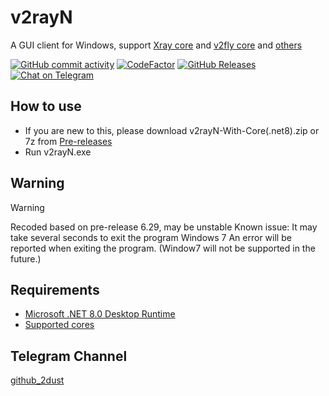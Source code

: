 # v2rayN
A GUI client for Windows, support [Xray core](https://github.com/XTLS/Xray-core) and [v2fly core](https://github.com/v2fly/v2ray-core) and [others](https://github.com/2dust/v2rayN/wiki/List-of-supported-cores)


[![GitHub commit activity](https://img.shields.io/github/commit-activity/m/2dust/v2rayN)](https://github.com/2dust/v2rayN/commits/master)
[![CodeFactor](https://www.codefactor.io/repository/github/2dust/v2rayn/badge)](https://www.codefactor.io/repository/github/2dust/v2rayn)
[![GitHub Releases](https://img.shields.io/github/downloads/2dust/v2rayN/latest/total?logo=github)](https://github.com/2dust/v2rayN/releases)
[![Chat on Telegram](https://img.shields.io/badge/Chat%20on-Telegram-brightgreen.svg)](https://t.me/v2rayn)


## How to use
- If you are new to this, please download v2rayN-With-Core(.net8).zip or 7z from [Pre-releases](https://github.com/2dust/v2rayN/releases)
- Run v2rayN.exe

## Warning
>[!Warning]
> Recoded based on pre-release 6.29, may be unstable
> Known issue: It may take several seconds to exit the program
> Windows 7 An error will be reported when exiting the program. (Window7 will not be supported in the future.)
## Requirements  
- [Microsoft .NET 8.0 Desktop Runtime ](https://dotnet.microsoft.com/zh-cn/download/dotnet/thank-you/runtime-desktop-8.0.0-rc.2-windows-x64-installer)
- [Supported cores](https://github.com/2dust/v2rayN/wiki/List-of-supported-cores)


## Telegram Channel
[github_2dust](https://t.me/github_2dust)
